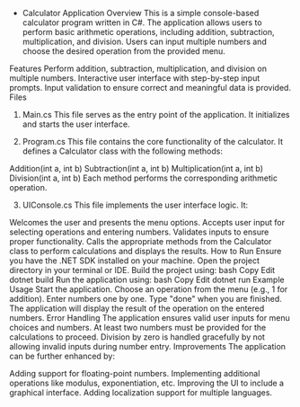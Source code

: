 * Calculator Application
Overview
This is a simple console-based calculator program written in C#. The application allows users to perform basic arithmetic operations, including addition, subtraction, multiplication, and division. Users can input multiple numbers and choose the desired operation from the provided menu.

Features
Perform addition, subtraction, multiplication, and division on multiple numbers.
Interactive user interface with step-by-step input prompts.
Input validation to ensure correct and meaningful data is provided.
Files
1. Main.cs
This file serves as the entry point of the application. It initializes and starts the user interface.

2. Program.cs
This file contains the core functionality of the calculator. It defines a Calculator class with the following methods:

Addition(int a, int b)
Subtraction(int a, int b)
Multiplication(int a, int b)
Division(int a, int b)
Each method performs the corresponding arithmetic operation.

3. UIConsole.cs
This file implements the user interface logic. It:

Welcomes the user and presents the menu options.
Accepts user input for selecting operations and entering numbers.
Validates inputs to ensure proper functionality.
Calls the appropriate methods from the Calculator class to perform calculations and displays the results.
How to Run
Ensure you have the .NET SDK installed on your machine.
Open the project directory in your terminal or IDE.
Build the project using:
bash
Copy
Edit
dotnet build
Run the application using:
bash
Copy
Edit
dotnet run
Example Usage
Start the application.
Choose an operation from the menu (e.g., 1 for addition).
Enter numbers one by one. Type "done" when you are finished.
The application will display the result of the operation on the entered numbers.
Error Handling
The application ensures valid user inputs for menu choices and numbers.
At least two numbers must be provided for the calculations to proceed.
Division by zero is handled gracefully by not allowing invalid inputs during number entry.
Improvements
The application can be further enhanced by:

Adding support for floating-point numbers.
Implementing additional operations like modulus, exponentiation, etc.
Improving the UI to include a graphical interface.
Adding localization support for multiple languages.

